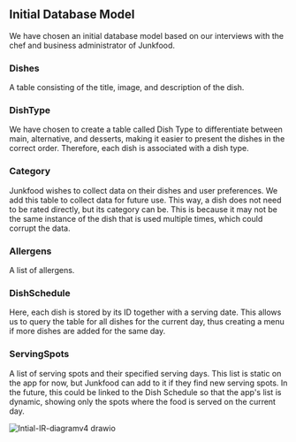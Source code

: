 ## Initial Database Model

We have chosen an initial database model based on our interviews with the chef and business administrator of Junkfood.

### Dishes
A table consisting of the title, image, and description of the dish.

### DishType
We have chosen to create a table called Dish Type to differentiate between main, alternative, and desserts, making it easier to present the dishes in the correct order. Therefore, each dish is associated with a dish type.

### Category
Junkfood wishes to collect data on their dishes and user preferences. We add this table to collect data for future use. This way, a dish does not need to be rated directly, but its category can be. This is because it may not be the same instance of the dish that is used multiple times, which could corrupt the data.

### Allergens
A list of allergens.

### DishSchedule
Here, each dish is stored by its ID together with a serving date. This allows us to query the table for all dishes for the current day, thus creating a menu if more dishes are added for the same day.

### ServingSpots
A list of serving spots and their specified serving days. This list is static on the app for now, but Junkfood can add to it if they find new serving spots. In the future, this could be linked to the Dish Schedule so that the app's list is dynamic, showing only the spots where the food is served on the current day.


![Intial-IR-diagramv4 drawio](https://github.com/Junkfood-dk/JunkFoodAdmin/assets/118807770/513a771f-8855-4af1-89f6-84958172a0aa)




